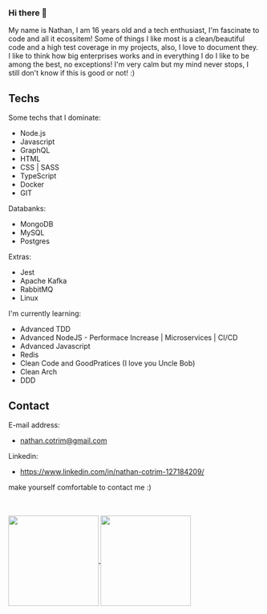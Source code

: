 ### Hi there 👋

My name is Nathan, I am 16 years old and a tech enthusiast, I'm fascinate to code and all it ecossitem! Some of things I like most is a clean/beautiful code and a high test coverage in my projects, also, I love to document they. I like to think how big enterprises works and in everything I do I like to be among the best, no exceptions! I'm very calm but my mind never stops, I still don't know if this is good or not! :)


## Techs

Some techs that I dominate:

- Node.js
- Javascript
- GraphQL
- HTML
- CSS | SASS
- TypeScript
- Docker
- GIT


Databanks:

- MongoDB
- MySQL
- Postgres


Extras:

- Jest
- Apache Kafka
- RabbitMQ
- Linux


I'm currently learning:

- Advanced TDD
- Advanced NodeJS - Performace Increase | Microservices | CI/CD
- Advanced Javascript
- Redis
- Clean Code and GoodPratices (I love you Uncle Bob)
- Clean Arch
- DDD
 
## Contact

E-mail address:
- nathan.cotrim@gmail.com

Linkedin:
- https://www.linkedin.com/in/nathan-cotrim-127184209/

make yourself comfortable to contact me :)

<br>
<br>

<div>
  <a href="https://github.com/NathanCotrim">
  <img height="180em"   align="center" src="https://github-readme-stats.vercel.app/api?username=NathanCotrim&show_icons=true&theme=dark&include_all_commits=true&count_private=true"/>
  <img height="180em"  align="center" src="https://github-readme-stats.vercel.app/api/top-langs/?username=NathanCotrim&&layout=compact&hide=shell&theme=dark"/>
</div>
 <br>

